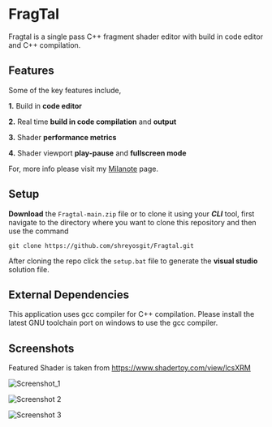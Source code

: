 # FragTal

Fragtal is a single pass C++ fragment shader editor with build in code editor and C++ compilation.

## Features

Some of the key features include,

**1.** Build in **code editor**

**2.** Real time **build in code compilation** and **output**

**3.** Shader **performance metrics**

**4.** Shader viewport **play-pause** and **fullscreen mode**

For, more info please visit my [Milanote](https://app.milanote.com/1QT81C1nTaQGaV?p=T3l2XASlK2A) page.

## Setup

**Download** the `Fragtal-main.zip` file or to clone it using your ***CLI*** tool, first navigate to the directory where you want to clone this repository and then use the command

```
git clone https://github.com/shreyosgit/Fragtal.git
```

After cloning the repo click the `setup.bat` file to generate the **visual studio** solution file.

## External Dependencies

This application uses gcc compiler for C++ compilation. Please install the latest GNU toolchain port on windows to use the gcc compiler.

## Screenshots

Featured Shader is taken from https://www.shadertoy.com/view/lcsXRM

![Screenshot_1](https://github.com/shreyosgit/Fragtal/assets/92203452/2b440860-0fb9-4752-bc2b-4efeb2513086)

![Screenshot 2](https://github.com/shreyosgit/Fragtal/assets/92203452/800efd22-ef87-4bd0-8804-0e67b7d83d9e)

![Screenshot 3](https://github.com/shreyosgit/Fragtal/assets/92203452/5623dc78-3b5a-4693-8949-a55ee48d9e0f)

<br />